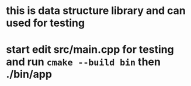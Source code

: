 # this is data structure library and can used for testing

# start edit src/main.cpp for testing and run `cmake --build bin` then ./bin/app
